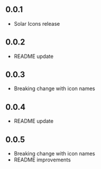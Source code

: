 ## 0.0.1

* Solar Icons release

## 0.0.2

* README update

## 0.0.3

* Breaking change with icon names

## 0.0.4

* README update

## 0.0.5

* Breaking change with icon names
* README improvements